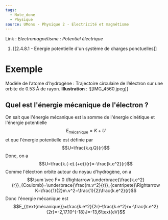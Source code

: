 ```yaml
---
tags:
  - Note_done
  - Physique
source: UMons - Physique 2 - Electricité et magnétisme
---
```


Link :
_Electromagnétisme : Potentiel électrique_
1. [[2.4.8.1 - Energie potentielle d'un système de charges ponctuelles]]

# Exemple
Modèle de l’atome d’hydrogène : Trajectoire circulaire de l’électron sur une orbite de $0.53 \text{ Å}$ de rayon.
**Illustration** : ![[IMG_4560.jpeg]]
## Quel est l'énergie mécanique de l'électron ?
On sait que l'énergie mécanique est la somme de l'énergie  cinétique et l'énergie potentielle $$E_{\text{mécanique}}=K+U$$ et que l'énergie potentielle est définie par $$U=\frac{k.q.Q}{r}$$ Donc, on a $$U=\frac{k.(-e).(+e)}{r}=-\frac{k.e^2}{r}$$ Comme l'électron orbite autour du noyau d'hydrogène, on a $$\sum \vec F= 0 \Rightarrow \underbrace{\frac{k.e^2}{r}}_{Coulomb}=\underbrace{\frac{m.v^2}{r}}_{centripete}\Rightarrow K=\frac{1}{2}m.v^2=\frac{1}{2}\frac{k.e^2}{r}$$ Donc l'énergie mécanique est $$E_{\text{mécanique}}=\frac{k.e^2}{2r}-\frac{k.e^2}r=-\frac{k.e^2}{2r}=-2,17.10^{-18}J=-13,6\text{eV}$$
